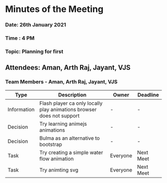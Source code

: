 # Minutes of the Meeting 

### Date: 26th January 2021
### Time : 4 PM
### Topic: Planning for first

## Attendees: Aman, Arth Raj, Jayant, VJS

### Team Members - Aman, Arth Raj, Jayant, VJS

Type | Description | Owner | Deadline
-----|-------------|-------|---------
Information | Flash player ca only locally play animations browser does not support | - | -
Decision | Try learning animejs animations | - | -
Decision | Bulma as an alternative to bootstrap | - | -
Task | Try creating a simple water flow animation | Everyone | Next Meet 
Task | Try animting svg | Everyone | Next Meet

